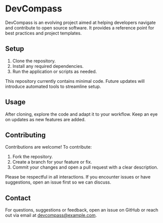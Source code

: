 # DevCompass

DevCompass is an evolving project aimed at helping developers navigate and contribute to open source software. It provides a reference point for best practices and project templates.

## Setup

1. Clone the repository.
2. Install any required dependencies.
3. Run the application or scripts as needed.

This repository currently contains minimal code. Future updates will introduce automated tools to streamline setup.

## Usage

After cloning, explore the code and adapt it to your workflow. Keep an eye on updates as new features are added.

## Contributing

Contributions are welcome! To contribute:

1. Fork the repository.
2. Create a branch for your feature or fix.
3. Commit your changes and open a pull request with a clear description.

Please be respectful in all interactions. If you encounter issues or have suggestions, open an issue first so we can discuss.

## Contact

For questions, suggestions or feedback, open an issue on GitHub or reach out via email at devcompass@example.com.
